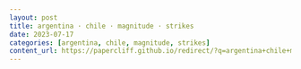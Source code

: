```yaml
---
layout: post
title: argentina · chile · magnitude · strikes
date: 2023-07-17
categories: [argentina, chile, magnitude, strikes]
content_url: https://papercliff.github.io/redirect/?q=argentina+chile+magnitude+strikes&tbs=cdr:1,cd_min:7/16/2023,cd_max:7/18/2023
---
```


